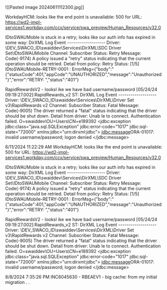 
![[Pasted image 20240611112300.jpg]]


WorkdayHCM:
  looks like the end point is unavailable:
   500 for URL: https://wd2-impl-services1.workday.com/ccx/service/swa_preview/Human_Resources/v32.0

IDtoSWAUMoble is stuck in a retry; looks like our auth info has expired in some way:
    DirXML Log Event -------------------
       Driver:   \DEV_SWACO_ID\swaiddev\Services\DirXML\SDC Driver Set\IDtoSWAUMobile
       Channel:  Subscriber
       Status:   Retry
       Message:  Code(-9174) A policy issued a "retry" status indicating that the current operation should be retried. Detail from policy: Retry Status: [1/5] IDtoSWAUMobile-RETRY-0001 : ErrorMsg={"body":"{\"statusCode\":401,\"appCode\":\"UNAUTHORIZED\",\"message\":\"Unauthorized\"}","error":"RETRY: ","status":"401"}

RapidRewardsV2 - looksl ike we have bad username/password
[05/24/24 09:19:27.002]:RapidRewards_v2 ST:
DirXML Log Event -------------------
     Driver:   \DEV_SWACO_ID\swaiddev\Services\DirXML\Driver Set v3\RapidRewards v2
     Channel:  Subscriber
     Status:   Fatal
     Message:  Code(-9005) The driver returned a "fatal" status indicating that the driver should be shut down. Detail from driver: <description>Unab
le to connect.  Authentication failed.</description>
<object-dn>O=swaiddev\OU=Users\CN=e189392</object-dn>
<jdbc:exception jdbc:class="java.sql.SQLException" jdbc:error-code="1017" jdbc:sql-state="72000" xmlns:jdbc="urn:dirxml:jdbc">
        <jdbc:message>ORA-01017: invalid username/password; logon denied
</jdbc:message>

6/11/2024 11:22:29 AM
WorkdayHCM:
  looks like the end point is unavailable:
   500 for URL: https://wd2-impl-services1.workday.com/ccx/service/swa_preview/Human_Resources/v32.0

IDtoSWAUMoble is stuck in a retry; looks like our auth info has expired in some way:
    DirXML Log Event -------------------
       Driver:   \DEV_SWACO_ID\swaiddev\Services\DirXML\SDC Driver Set\IDtoSWAUMobile
       Channel:  Subscriber
       Status:   Retry
       Message:  Code(-9174) A policy issued a "retry" status indicating that the current operation should be retried. Detail from policy: Retry Status: [1/5] IDtoSWAUMobile-RETRY-0001 : ErrorMsg={"body":"{\"statusCode\":401,\"appCode\":\"UNAUTHORIZED\",\"message\":\"Unauthorized\"}","error":"RETRY: ","status":"401"}

RapidRewardsV2 - looksl ike we have bad username/password
[05/24/24 09:19:27.002]:RapidRewards_v2 ST:
DirXML Log Event -------------------
     Driver:   \DEV_SWACO_ID\swaiddev\Services\DirXML\Driver Set v3\RapidRewards v2
     Channel:  Subscriber
     Status:   Fatal
     Message:  Code(-9005) The driver returned a "fatal" status indicating that the driver should be shut down. Detail from driver: <description>Unab
le to connect.  Authentication failed.</description>
<object-dn>O=swaiddev\OU=Users\CN=e189392</object-dn>
<jdbc:exception jdbc:class="java.sql.SQLException" jdbc:error-code="1017" jdbc:sql-state="72000" xmlns:jdbc="urn:dirxml:jdbc">
        <jdbc:message>ORA-01017: invalid username/password; logon denied
</jdbc:message>




8/8/2024 7:35:26 PM
INC6045630 - RBEAEV1 - big cache: from my initial migration . .